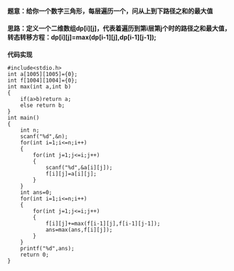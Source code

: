 #### 题意：给你一个数字三角形，每层遍历一个，问从上到下路径之和的最大值
#### 思路：定义一个二维数组dp[i][j]，代表着遍历到第i层第j个时的路径之和最大值，转态转移方程：dp[i][j]=max(dp[i-1][j],dp[i-1][j-1]);
**代码实现**
```
#include<stdio.h>
int a[1005][1005]={0};
int f[1004][1004]={0};
int max(int a,int b)
{
    if(a>b)return a;
    else return b;
}
int main()
{
    int n;
    scanf("%d",&n);
    for(int i=1;i<=n;i++)
    {
        for(int j=1;j<=i;j++)
        {
            scanf("%d",&a[i][j]);
            f[i][j]=a[i][j];
        }
    }
    int ans=0;
    for(int i=1;i<=n;i++)
    {
        for(int j=1;j<=i;j++)
        {
            f[i][j]+=max(f[i-1][j],f[i-1][j-1]);
            ans=max(ans,f[i][j]);
        }
    }
    printf("%d",ans);
    return 0;
}
```
